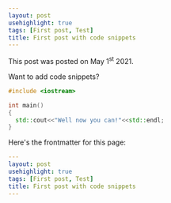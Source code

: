 ```yaml
---
layout: post
usehighlight: true
tags: [First post, Test]
title: First post with code snippets
---
```


This post was posted on May 1<sup>st</sup> 2021. 

Want to add code snippets? 

```c++
#include <iostream>

int main()
{
  std::cout<<"Well now you can!"<<std::endl;
}
```

Here's the frontmatter for this page:

```yaml
---
layout: post
usehighlight: true
tags: [First post, Test]
title: First post with code snippets
---
```

